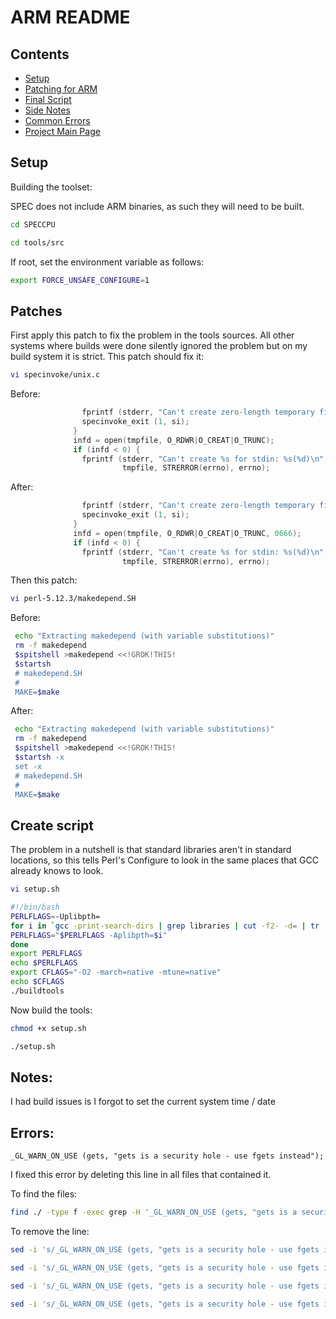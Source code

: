 ARM README
==========

Contents
--------

+ [Setup](#setup)
+ [Patching for ARM](#patches)
+ [Final Script](#create-script)
+ [Side Notes](#notes)
+ [Common Errors](#errors)
+ [Project Main Page](/)



Setup
-----


Building the toolset:

SPEC does not include ARM binaries, as such they will need to be built.

```bash
cd SPECCPU
```

```bash
cd tools/src
```


If root, set the environment variable as follows:

```bash
export FORCE_UNSAFE_CONFIGURE=1
```

Patches
-------


First apply this patch to fix the problem in the tools sources. All other systems where builds were done silently ignored the problem but on my build system it is strict. This patch should fix it:

```bash
vi specinvoke/unix.c
```


Before:
```c
                fprintf (stderr, "Can't create zero-length temporary filename\n ");
                specinvoke_exit (1, si);
              }
              infd = open(tmpfile, O_RDWR|O_CREAT|O_TRUNC);
              if (infd < 0) {
                fprintf (stderr, "Can't create %s for stdin: %s(%d)\n",
                         tmpfile, STRERROR(errno), errno);
```

After:
```c
                fprintf (stderr, "Can't create zero-length temporary filename\n ");
                specinvoke_exit (1, si);
              }
              infd = open(tmpfile, O_RDWR|O_CREAT|O_TRUNC, 0666);
              if (infd < 0) {
                fprintf (stderr, "Can't create %s for stdin: %s(%d)\n",
                         tmpfile, STRERROR(errno), errno);
```

Then this patch:

```bash
vi perl-5.12.3/makedepend.SH
```


Before:
```bash
 echo "Extracting makedepend (with variable substitutions)"
 rm -f makedepend
 $spitshell >makedepend <<!GROK!THIS!
 $startsh
 # makedepend.SH
 #
 MAKE=$make
```


After:
```bash
 echo "Extracting makedepend (with variable substitutions)"
 rm -f makedepend
 $spitshell >makedepend <<!GROK!THIS!
 $startsh -x
 set -x
 # makedepend.SH
 #
 MAKE=$make
```


Create script
-------------


The problem in a nutshell is that standard libraries aren't in standard locations, so this tells Perl's Configure to look in the same places that GCC already knows to look.


```bash
vi setup.sh
```


```bash
#!/bin/bash
PERLFLAGS=-Uplibpth=
for i in `gcc -print-search-dirs | grep libraries | cut -f2- -d= | tr ':' '\n' | grep -v /gcc`; do
PERLFLAGS="$PERLFLAGS -Aplibpth=$i"
done
export PERLFLAGS
echo $PERLFLAGS
export CFLAGS="-O2 -march=native -mtune=native"
echo $CFLAGS
./buildtools
```


Now build the tools:


```bash
chmod +x setup.sh
```

```bash
./setup.sh
```


Notes:
------


I had build issues is I forgot to set the current system time / date


Errors:
-------


`_GL_WARN_ON_USE (gets, "gets is a security hole - use fgets instead");`

I fixed this error by deleting this line in all files that contained it.

To find the files:

```bash
find ./ -type f -exec grep -H '_GL_WARN_ON_USE (gets, "gets is a security hole - use fgets instead");' {} +
```

To remove the line:

```bash
sed -i 's/_GL_WARN_ON_USE (gets, "gets is a security hole - use fgets instead");//g' tar-1.25/gnu/stdio.in.h

sed -i 's/_GL_WARN_ON_USE (gets, "gets is a security hole - use fgets instead");//g' specsum/gnulib/stdio.in.h

sed -i 's/_GL_WARN_ON_USE (gets, "gets is a security hole - use fgets instead");//g' tar-1.25/mingw/stdio.h

sed -i 's/_GL_WARN_ON_USE (gets, "gets is a security hole - use fgets instead");//g' specsum/win32/stdio.h
```
